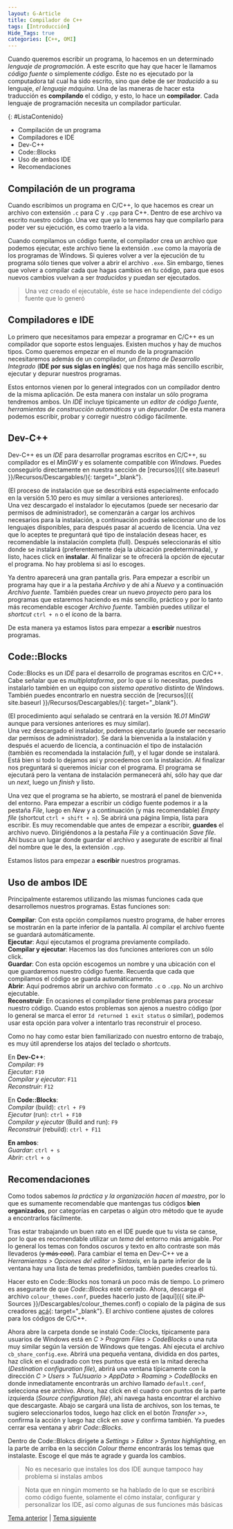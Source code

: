 ```yaml
---
layout: G-Article
title: Compilador de C++
tags: [Introducción]
Hide_Tags: true
categories: [C++, OMI]
---
```


Cuando queremos escribir un programa, lo hacemos en un determinado *lenguaje de programación*. A este escrito que hay que hacer le llamamos *código fuente* o simplemente *código*. Éste no es ejecutado por la computadora tal cual ha sido escrito, sino que debe de ser *traducido* a su lenguaje, *el lenguaje máquina*. Una de las maneras de hacer esta traducción es **compilando** el código, y esto, lo hace un **compilador**. Cada lenguaje de programación necesita un compilador particular.

{: #ListaContenido}
- Compilación de un programa
- Compiladores e IDE
- Dev-C++
- Code::Blocks
- Uso de ambos IDE
- Recomendaciones

## Compilación de un programa

Cuando escribimos un programa en C/C++, lo que hacemos es crear un archivo con extensión `.c` para C y `.cpp` para C++. Dentro de ese archivo va escrito nuestro código. Una vez que ya lo tenemos hay que compilarlo para poder ver su ejecución, <span>es como traerlo a la vida.</span>

Cuando compilamos un código fuente, el compilador crea un archivo que podemos ejecutar, este archivo tiene la extensión `.exe` como la mayoría de los programas de Windows. Si quieres volver a ver la ejecución de tu programa sólo tienes que volver a abrir el archivo `.exe`. Sin embargo, tienes que volver a compilar cada que hagas cambios en tu código, para que esos nuevos cambios vuelvan a ser *traducidos* y puedan ser ejecutados.

> Una vez creado el ejecutable, éste se hace independiente del código fuente que lo generó

## Compiladores e IDE

Lo primero que necesitamos para empezar a programar en C/C++ es un compilador que soporte estos lenguajes. Existen muchos y hay de muchos tipos. Como queremos empezar en el mundo de la programación necesitaremos además de un compilador, *un Entorno de Desarrollo Integrado* (**IDE por sus siglas en inglés**) que nos haga más sencillo escribir, ejecutar y depurar nuestros programas.

Estos entornos vienen por lo general integrados con un compilador dentro de la misma aplicación. De esta manera con instalar un sólo programa tendremos ambos. Un *IDE* incluye típicamente un *editor de código fuente*, *herramientas de construcción automáticas* y un *depurador*. De esta manera podemos escribir, probar y corregir nuestro código fácilmente.

## Dev-C++

Dev-C++ es un *IDE* para desarrollar programas escritos en C/C++, su compilador es el *MinGW* y es solamente compatible con *Windows*. Puedes conseguirlo directamente en nuestra sección de [recursos]({{ site.baseurl }}/Recursos/Descargables/){: target="_blank"}.

(<span>El proceso de instalación que se describirá está especialmente enfocado en la versión 5.10 pero es muy similar a versiones anteriores</span>).
<br>
Una vez descargado el instalador lo ejecutamos (puede ser necesario dar permisos de administrador), se comenzarán a cargar los archivos necesarios para la instalación, a continuación podrás seleccionar uno de los lenguajes disponibles, para después pasar al acuerdo de licencia. Una vez que lo aceptes te preguntará qué tipo de instalación deseas hacer, es recomendable la instalación completa (full). Después seleccionarás el sitio donde se instalará (preferentemente deja la ubicación predeterminada), y listo, haces click en **instalar**. Al finalizar se te ofrecerá la opción de ejecutar el programa. No hay problema si así lo escoges.

Ya dentro aparecerá una gran pantalla gris. Para empezar a escribir un programa hay que ir a la pestaña *Archivo* y de ahí a *Nuevo* y a continuación *Archivo fuente*. También puedes crear un nuevo *proyecto* pero para los programas que estaremos haciendo es más sencillo, práctico y por lo tanto más recomendable escoger *Archivo fuente*. También puedes utilizar el *shortcut* `ctrl + n` o el ícono de la barra.

<span>De esta manera ya estamos listos para empezar a **escribir** nuestros programas.</span>

## Code::Blocks

Code::Blocks es un *IDE* para el desarrollo de programas escritos en C/C++. Cabe señalar que es *multiplataforma*, por lo que si lo necesitas, puedes instalarlo también en un equipo con *sistema operativo* distinto de Windows. También puedes encontrarlo en nuestra sección de [recursos]({{ site.baseurl }}/Recursos/Descargables/){: target="_blank"}.

(<span>El procedimiento aquí señalado se centrará en la versión *16.01 MinGW* aunque para versiones anteriores es muy similar</span>).
<br>
Una vez descargado el instalador, podemos ejecutarlo (puede ser necesario dar permisos de administrador). Se dará la bienvenida a la instalación y después el acuerdo de licencia, a continuación el tipo de instalación (también es recomendada la instalación *full*), y el lugar donde se instalará. Está bien si todo lo dejamos así y procedemos con la instalación. Al finalizar nos preguntará si queremos iniciar con el programa. El programa se ejecutará pero la ventana de instalación permanecerá ahí, sólo hay que dar un *next*, luego un *finish* y listo.

Una vez que el programa se ha abierto, se mostrará el panel de bienvenida del entorno. Para empezar a escribir un código fuente podemos ir a la pestaña *File*, luego en *New* y a continuación (<span>y más recomendable</span>) *Empty file* (shortcut `ctrl + shift + n`). Se abrirá una página limpia, lista para escribir. Es muy recomendable que antes de empezar a escribir, **guardes** el archivo nuevo. Dirigiéndonos a la pestaña *File* y a continuación *Save file*. Ahí busca un lugar donde guardar el archivo y asegurate de escribir al final del nombre que le des, la extensión `.cpp`.

<span>Estamos listos para empezar a **escribir** nuestros programas.</span>

## Uso de ambos IDE

Principalmente estaremos utilizando las mismas funciones cada que desarrollemos nuestros programas. Estas funciones son:

**Compilar**: Con esta opción compilamos nuestro programa, de haber errores se mostrarán en la parte inferior de la pantalla. Al compilar el archivo fuente se guardará automáticamente.
<br>
**Ejecutar**: Aquí ejecutamos el programa previamente compilado.
<br>
**Compilar y ejecutar**: Hacemos las dos funciones anteriores con un sólo click.
<br>
**Guardar**: Con esta opción escogemos un nombre y una ubicación con el que guardaremos nuestro código fuente. Recuerda que cada que compilamos el código se guarda automáticamente.
<br>
**Abrir**: Aquí podremos abrir un archivo con formato `.c` o `.cpp`. No un archivo ejecutable.
<br>
**Reconstruir**: En ocasiones el compilador tiene problemas para procesar nuestro código. Cuando estos problemas son ajenos a nuestro código (por lo general se marca el error `Id returned 1 exit status` o similar), podemos usar esta opción para volver a intentarlo tras reconstruir el proceso.

Como no hay como estar bien familiarizado con nuestro entorno de trabajo, es muy útil aprenderse los atajos del teclado o *shortcuts*.

En **Dev-C++**: <br>
*Compilar*: `F9` <br>
*Ejecutar*: `F10` <br>
*Compilar y ejecutar*: `F11` <br>
*Reconstruir*: `F12`

En **Code::Blocks**: <br>
*Compilar* (build): `ctrl + F9` <br>
*Ejecutar* (run): `ctrl + F10` <br>
*Compilar y ejecutar* (Build and run): `F9` <br>
*Reconstruir* (rebuild): `ctrl + F11`

**En ambos**: <br>
*Guardar*: `ctrl + s` <br>
*Abrir*: `ctrl + o`

## Recomendaciones

Como todos sabemos *la práctica y la organización hacen al maestro*, por lo que es sumamente recomendable que mantengas tus códigos **bien organizados**, por categorías en carpetas o algún otro método que te ayude a encontrarlos fácilmente.

Tras estar trabajando un buen rato en el IDE puede que tu vista se canse, por lo que es recomendable utilizar un *tema* del entorno más amigable. Por lo general los temas con fondos oscuros y texto en alto contraste son más llevaderos (<s>y más <i>cool</i></s>). Para cambiar el tema en Dev-C++ ve a *Herramientas > Opciones del editor > Sintaxis*, en la parte inferior de la ventana hay una lista de temas predefinidos, también puedes crearlos tú. 

Hacer esto en Code::Blocks nos tomará un poco más de tiempo. Lo primero es asegurarte de que *Code::Blocks* esté cerrado. Ahora, descarga el archivo `colour_themes.conf`, puedes hacerlo justo de [aquí]({{ site.iP-Sources }}/Descargables/colour_themes.conf) o copialo de la página de sus creadores [acá](http://wiki.codeblocks.org/index.php?title=Syntax_highlighting_custom_colour_themes){: target="_blank"}. El archivo contiene ajustes de colores para los códigos de C/C++.

Ahora abre la carpeta donde se instaló Code::Clocks, típicamente para usuarios de Windows está en *C > Program Files > CodeBlocks* o una ruta muy similar según la versión de Windows que tengas. Ahí ejecuta el archivo `cb_share_config.exe`. Abrirá una pequeña ventana, dividida en dos partes, haz click en el cuadrado con tres puntos que está en la mitad derecha (*Destination configuration file*), abrirá una ventana típicamente con la dirección *C > Users > TuUsuario > AppData > Roaming > CodeBlocks* en donde inmediatamente encontrarás un archivo llamado `default.conf`, selecciona ese archivo. Ahora, haz click en el cuadro con puntos de la parte izquierda (*Source configuration file*), ahí navega hasta encontrar el archivo que descargaste. Abajo se cargará una lista de archivos, son los temas, te sugiero seleccionarlos todos, luego haz click en el botón *Transfer >>*, confirma la acción y luego haz click en *save* y confirma también. Ya puedes cerrar esa ventana y abrir *Code::Blocks*.

Dentro de Code::Blokcs dirígete a *Settings > Editor > Syntax highlighting*, en la parte de arriba en la sección *Colour theme* encontrarás los temas que instalaste. Escoge el que más te agrade y guarda los cambios.

> No es necesario que instales los dos IDE aunque tampoco hay problema si instalas ambos

> Nota que en ningún momento se ha hablado de lo que se escribirá como código fuente, solamente el cómo instalar, configurar y personalizar los IDE, así como algunas de sus funciones más básicas

<div class="Nav">
	<a href="{{ site.baseurl }}/C++/Introduccion/">Tema anterior</a> | <a href="{{ site.baseurl }}/C++/Introduccion/Librerias/">Tema siguiente</a>
</div>
